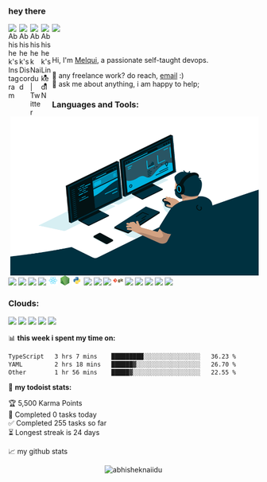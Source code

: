 ### hey there

<a href="https://www.instagram.com/rayleshh/">
  <img align="left" alt="Abhishek's Instagram" width="22px" src="https://raw.githubusercontent.com/hussainweb/hussainweb/main/icons/instagram.png" />
</a>
<a href="https://discord.gg/XTW52Kt">
  <img align="left" alt="Abhishek's Discord" width="22px" src="https://raw.githubusercontent.com/peterthehan/peterthehan/master/assets/discord.svg" />
</a>
<a href="https://twitter.com/rayleshh">
  <img align="left" alt="Abhishek Naidu | Twitter" width="22px" src="https://raw.githubusercontent.com/peterthehan/peterthehan/master/assets/twitter.svg" />
</a>
<a href="https://www.linkedin.com/in/m-bernardes-ti/">
  <img align="left" alt="Abhishek's LinkedIN" width="22px" src="https://raw.githubusercontent.com/peterthehan/peterthehan/master/assets/linkedin.svg" />
</a>

![](https://visitor-badge.glitch.me/badge?page_id=rayleshh.rayleshh)

<br />

Hi, I'm [Melqui](https://www.linkedin.com/in/m-bernardes-ti/), a passionate self-taught devops.

  <img align="right" alt="GIF" src="https://raw.githubusercontent.com/rayleshh/rayleshh/main/code.gif" width="500" height="320" />
  
- 💼 any freelance work? do reach, [email](mailto:melqui@b2tech.com.br) :)
- 💬 ask me about anything, i am happy to help;

<h3 align="left">Languages and Tools:</h3>

<code><img height="20" src="https://cdn.svgporn.com/logos/kubernetes.svg"></code>
<code><img height="20" src="https://camo.githubusercontent.com/1bc35196813b8719aef0d55b3d78b4b2de664c70461bd0a83d072823309bb642/68747470733a2f2f63646e2e737667706f726e2e636f6d2f6c6f676f732f6172676f2d69636f6e2e737667"></code>
<code><img height="20" src="https://camo.githubusercontent.com/1bde4f75fd9ed31f80fe34140201a2b642ccdf2ce61c3164f85cb50f87fef94f/68747470733a2f2f63646e2e737667706f726e2e636f6d2f6c6f676f732f68656c6d2e737667"></code>
<code><img height="20" src="https://cdn.svgporn.com/logos/terraform-icon.svg"></code>
<code><img height="20" src="https://raw.githubusercontent.com/github/explore/80688e429a7d4ef2fca1e82350fe8e3517d3494d/topics/react/react.png"></code>
<code><img height="20" src="https://raw.githubusercontent.com/github/explore/80688e429a7d4ef2fca1e82350fe8e3517d3494d/topics/nodejs/nodejs.png"></code>
<code><img height="20" src="https://raw.githubusercontent.com/github/explore/80688e429a7d4ef2fca1e82350fe8e3517d3494d/topics/python/python.png"></code>
<code><img height="20" src="https://cdn.svgporn.com/logos/mysql.svg"></code>
<code><img height="20" src="https://cdn.svgporn.com/logos/postgresql.svg"></code>
<code><img height="20" src="https://cdn.svgporn.com/logos/adonisjs-icon.svg"></code>
<code><img height="20" src="https://raw.githubusercontent.com/github/explore/80688e429a7d4ef2fca1e82350fe8e3517d3494d/topics/git/git.png"></code>
<code><img height="20" src="https://cdn.svgporn.com/logos/gopher.svg"></code>
<code><img height="20" src="https://cdn.svgporn.com/logos/nestjs.svg"></code>
<code><img height="20" src="https://cdn.svgporn.com/logos/elasticsearch.svg"></code>
<code><img height="20" src="https://cdn.svgporn.com/logos/new-relic.svg"></code>
<code><img height="20" src="https://cdn.svgporn.com/logos/datadog.svg"></code>

<h3 align="left">Clouds:</h3>

<code><img height="20" src="https://cdn.svgporn.com/logos/aws.svg"></code>
<code><img height="20" src="https://cdn.svgporn.com/logos/google-cloud.svg"></code>
<code><img height="20" src="https://cdn.svgporn.com/logos/microsoft-azure.svg"></code>
<code><img height="20" src="https://cdn.svgporn.com/logos/digital-ocean.svg"></code>
<code><img height="20" src="https://d3njjcbhbojbot.cloudfront.net/api/utilities/v1/imageproxy/https://coursera-course-photos.s3.amazonaws.com/c1/6c898e21d24af7a466c0d82159a62d/cloud-essentials-logo3.png?auto=format%2Ccompress&dpr=1"></code>

📊 **this week i spent my time on:**

<!--START_SECTION:waka-->

```text
TypeScript   3 hrs 7 mins    █████████░░░░░░░░░░░░░░░░   36.23 %
YAML         2 hrs 18 mins   ██████▓░░░░░░░░░░░░░░░░░░   26.70 %
Other        1 hr 56 mins    █████▓░░░░░░░░░░░░░░░░░░░   22.55 %
```

<!--END_SECTION:waka-->

🚧 **my todoist stats:**
<!-- TODO-IST:START -->
🏆  5,500 Karma Points           
🌸  Completed 0 tasks today           
✅  Completed 255 tasks so far           
⏳  Longest streak is 24 days
<!-- TODO-IST:END -->

📈 my github stats

<p align="center"> <img src="https://github-readme-stats.vercel.app/api?username=rayleshh&show_icons=true&theme=gotham" alt="abhisheknaiidu" />
